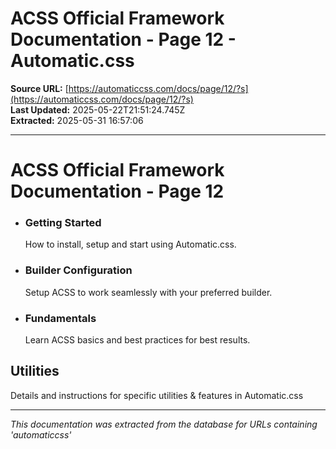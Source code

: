 # ACSS Official Framework Documentation - Page 12 - Automatic.css

**Source URL:** [https://automaticcss.com/docs/page/12/?s](https://automaticcss.com/docs/page/12/?s)  
**Last Updated:** 2025-05-22T21:51:24.745Z  
**Extracted:** 2025-05-31 16:57:06

---

# ACSS Official Framework Documentation - Page 12

*   ### Getting Started
    
    How to install, setup and start using Automatic.css.
    
*   ### Builder Configuration
    
    Setup ACSS to work seamlessly with your preferred builder.
    
*   ### Fundamentals
    
    Learn ACSS basics and best practices for best results.
    

## Utilities

Details and instructions for specific utilities & features in Automatic.css

---

*This documentation was extracted from the database for URLs containing 'automaticcss'*
